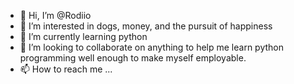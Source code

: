 - 👋 Hi, I’m @Rodiio
- 👀 I’m interested in dogs, money, and the pursuit of happiness
- 🌱 I’m currently learning python
- 💞️ I’m looking to collaborate on anything to help me learn python programming well enough to make myself employable.
- 📫 How to reach me ...

<!---
Rodiio/Rodiio is a ✨ special ✨ repository because its `README.md` (this file) appears on your GitHub profile.
You can click the Preview link to take a look at your changes.
--->
